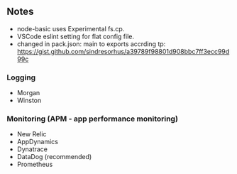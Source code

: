 ## Notes

- node-basic uses Experimental fs.cp.
- VSCode eslint setting for flat config file.
- changed in pack.json: main to exports accrding tp: https://gist.github.com/sindresorhus/a39789f98801d908bbc7ff3ecc99d99c

### Logging

- Morgan
- Winston

### Monitoring (APM - app performance monitoring)

- New Relic
- AppDynamics
- Dynatrace
- DataDog (recommended)
- Prometheus
